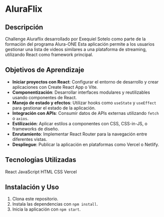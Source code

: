 # AluraFlix

## Descripción

Challenge Aluraflix desarrollado por Exequiel Sotelo como parte de la formación del programa Alura-ONE
Esta aplicación permite a los usuarios gestionar una lista de videos similares a una plataforma de streaming, utilizando React como framework principal.

## Objetivos de Aprendizaje

- **Iniciar proyectos con React**: Configurar el entorno de desarrollo y crear aplicaciones con Create React App o Vite.
- **Componentización**: Desarrollar interfaces modulares y reutilizables usando componentes de React.
- **Manejo de estado y efectos**: Utilizar hooks como `useState` y `useEffect` para gestionar el estado de la aplicación.
- **Integración con APIs**: Consumir datos de APIs externas utilizando `fetch` o `axios`.
- **Estilización**: Aplicar estilos a componentes con CSS, CSS-in-JS, o frameworks de diseño.
- **Enrutamiento**: Implementar React Router para la navegación entre diferentes vistas.
- **Despliegue**: Publicar la aplicación en plataformas como Vercel o Netlify.

## Tecnologías Utilizadas

React
JavaScript
HTML
CSS
Vercel

## Instalación y Uso

1. Clona este repositorio.
2. Instala las dependencias con `npm install`.
3. Inicia la aplicación con `npm start`.



